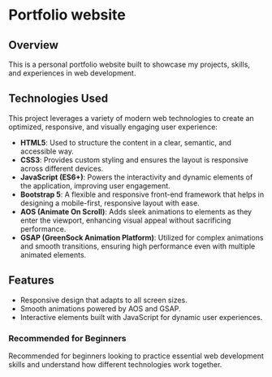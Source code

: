 # Portfolio website

## Overview

This is a personal portfolio website built to showcase my projects, skills, and experiences in web development.

## Technologies Used

This project leverages a variety of modern web technologies to create an optimized, responsive, and visually engaging user experience:

- **HTML5**: Used to structure the content in a clear, semantic, and accessible way.
- **CSS3**: Provides custom styling and ensures the layout is responsive across different devices.
- **JavaScript (ES6+)**: Powers the interactivity and dynamic elements of the application, improving user engagement.
- **Bootstrap 5**: A flexible and responsive front-end framework that helps in designing a mobile-first, responsive layout with ease.
- **AOS (Animate On Scroll)**: Adds sleek animations to elements as they enter the viewport, enhancing visual appeal without sacrificing performance.
- **GSAP (GreenSock Animation Platform)**: Utilized for complex animations and smooth transitions, ensuring high performance even with multiple animated elements.

## Features

- Responsive design that adapts to all screen sizes.
- Smooth animations powered by AOS and GSAP.
- Interactive elements built with JavaScript for dynamic user experiences.

### Recommended for Beginners

Recommended for beginners looking to practice essential web development skills and understand how different technologies work together.
